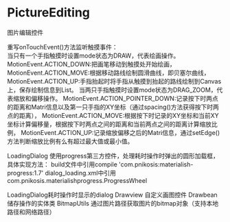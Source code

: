 # PictureEditing
图片编辑控件

重写onTouchEvent()方法监听触摸事件：                                    
当只有一个手指触摸时设置mode状态为DRAW，代表绘画操作。
MotionEvent.ACTION_DOWN:把画笔移动到触摸处开始绘画，
MotionEvent.ACTION_MOVE:根据移动路线绘制圆滑曲线，即贝塞尔曲线，
MotionEvent.ACTION_UP:手指抬起时将手指从触摸到抬起的路线绘制到Canvas上，保存绘制信息到List。 
当两只手指触摸时设置mode状态为DRAG_ZOOM，代表缩放和偏移操作。
MotionEvent.ACTION_POINTER_DOWN:记录按下时两点的距离和Matri信息以及第一只手指的XY坐标（通过spacing()方法获得按下时两点的距离），
MotionEvent.ACTION_MOVE:根据按下时记录的XY坐标和当前XY坐标计算偏移量，根据按下时两点之间的距离和当前两点之间的距离计算缩放比例，
MotionEvent.ACTION_UP:记录缩放偏移之后的Matri信息，通过setEdge()方法判断缩放比例有么有超过最大值或最小值。

LoadingDialog
使用progress第三方控件，处理耗时操作时弹出的圆形加载框，具体实现方法：
build文件中引用compile 'com.pnikosis:materialish-progress:1.7'
dialog_loading.xml中引用com.pnikosis.materialishprogress.ProgressWheel

LoadingDialog耗时操作时显示的dialog
Drawview   自定义画图控件
Drawbean 储存操作的实体类
BitmapUtils 通过图片路径获取图片的bitmap对象（支持本地路径和网络路径）


